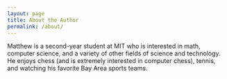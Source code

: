 ```yaml
---
layout: page
title: About the Author
permalink: /about/
---
```


Matthew is a second-year student at MIT who is interested in math, computer science, and a variety of other fields of science and technology. He enjoys chess (and is extremely interested in computer chess), tennis, and watching his favorite Bay Area sports teams.